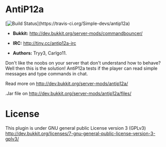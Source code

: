 AntiP12a
=================
[![Build Status](https://api.travis-ci.org/Simple-devs/antip12a.png?)](https://travis-ci.org/Simple-devs/antip12a)

+ **Bukkit:** http://dev.bukkit.org/server-mods/commandbouncer/

+ **IRC:** http://tiny.cc/antip12a-irc

+ **Authors:** Tryy3, Carlgo11.

Don't like the noobs on your server that don't understand how to behave?
Well then this is the solution! AntiP12a tests if the player can read simple messages and type commands in chat.

Read more on http://dev.bukkit.org/server-mods/antip12a/

.Jar file on http://dev.bukkit.org/server-mods/antip12a/files/

License
=========
This plugin is under GNU general public License version 3 (GPLv3)
http://dev.bukkit.org/licenses/7-gnu-general-public-license-version-3-gplv3/
